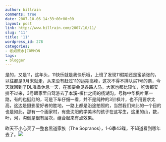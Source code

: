 ```yaml
---
author: billrain
comments: true
date: 2007-10-06 14:33:00+00:00
layout: post
link: http://www.billrain.com/2007/10/11/
slug: '11'
title: '11'
wordpress_id: 278
categories:
- 帐如流水|COMMON
tags:
- blogger
---
```


是的，又是11，这年头，11快乐就是我快乐哦，上班了发现11假期还是蛮紧张的，以往都是9月末就走，从来没有赶过11的运期高峰，这次不得不排队买1号的票，今天就回到了DL准备休息一天，在家要会见各路人马，大家也都比较忙，吃饭都安排不过来，3号跟家里自驾游去了本溪-桓仁之间的杨湖沟，号称中华枫叶第一路，有的也挺红的，可是下车仔细一看，并不是纯种的3针枫叶，也不用要求太高，这边是摄影爱好者的胜地，一路上都是沿途拍照的，当然我们来此的一个目的也是如此，那有一个画家村，有些沈阳的学美术的孩子在这写生，这里的山，数，叶，河，沟倒是很有层次，组合起来有点效果。  
  
昨天不小心买了一整套黑道家族（The Sopranos），1-6季43碟，不知道看到哪年去了。[![](http://bp0.blogger.com/_lAHIYwHGO4A/RwegwzHkNyI/AAAAAAAACDA/UF-5cTUFvAE/s400/poster_1_1024.jpg)](http://bp0.blogger.com/_lAHIYwHGO4A/RwegwzHkNyI/AAAAAAAACDA/UF-5cTUFvAE/s1600-h/poster_1_1024.jpg)
